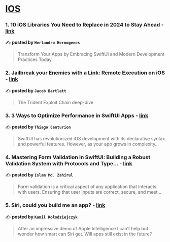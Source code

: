 
<h1><a href=https://medium.com/tag/ios/recommended target="_blank" rel="noopener noreferrer">IOS</a></h1>
<h3>1. 10 iOS Libraries You Need to Replace in 2024 to Stay Ahead - <a href="https://medium.com/@herlandro/10-ios-libraries-you-need-to-replace-in-2024-to-stay-ahead-9ed6a11a0618" target="_blank" rel="noopener noreferrer">link</a></h3>

✍️ **posted by `Herlandro Hermogenes`**

<blockquote>Transform Your Apps by Embracing SwiftUI and Modern Development Practices Today</blockquote>

<h3>2. Jailbreak your Enemies with a Link: Remote Execution on iOS - <a href="https://medium.com/gitconnected/jailbreak-your-enemies-with-a-link-remote-execution-on-ios-710323cd4d95" target="_blank" rel="noopener noreferrer">link</a></h3>

✍️ **posted by `Jacob Bartlett`**

<blockquote>The Trident Exploit Chain deep-dive</blockquote>

<h3>3. 3 Ways to Optimize Performance in SwiftUI Apps - <a href="https://medium.com/@thiagorodriguescenturion/3-ways-to-optimize-performance-in-swiftui-apps-5a54b72b4041" target="_blank" rel="noopener noreferrer">link</a></h3>

✍️ **posted by `Thiago Centurion`**

<blockquote>SwiftUI has revolutionized iOS development with its declarative syntax and powerful features. However, as your app grows in complexity…</blockquote>

<h3>4. Mastering Form Validation in SwiftUI: Building a Robust Validation System with Protocols and Type… - <a href="https://medium.com/@jislam150/mastering-form-validation-in-swiftui-building-a-robust-validation-system-with-protocols-and-type-4693cb79297a" target="_blank" rel="noopener noreferrer">link</a></h3>

✍️ **posted by `Islam Md. Zahirul`**

<blockquote>Form validation is a critical aspect of any application that interacts with users. Ensuring that user inputs are correct, secure, and meet…</blockquote>

<h3>5. Siri, could you build me an app? - <a href="https://medium.com/user-experience-design-1/siri-could-you-build-me-an-app-b8e1f0ab0d78" target="_blank" rel="noopener noreferrer">link</a></h3>

✍️ **posted by `Kamil Kołodziejczyk`**

<blockquote>After an impressive demo of Apple Intelligence I can’t help but wonder how smart can Siri get. Will apps still exist in the future?</blockquote>

